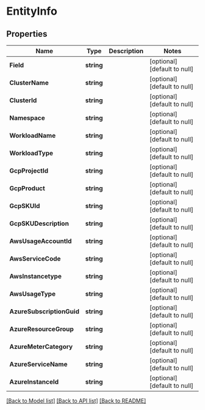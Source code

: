 # EntityInfo

## Properties
Name | Type | Description | Notes
------------ | ------------- | ------------- | -------------
**Field** | **string** |  | [optional] [default to null]
**ClusterName** | **string** |  | [optional] [default to null]
**ClusterId** | **string** |  | [optional] [default to null]
**Namespace** | **string** |  | [optional] [default to null]
**WorkloadName** | **string** |  | [optional] [default to null]
**WorkloadType** | **string** |  | [optional] [default to null]
**GcpProjectId** | **string** |  | [optional] [default to null]
**GcpProduct** | **string** |  | [optional] [default to null]
**GcpSKUId** | **string** |  | [optional] [default to null]
**GcpSKUDescription** | **string** |  | [optional] [default to null]
**AwsUsageAccountId** | **string** |  | [optional] [default to null]
**AwsServiceCode** | **string** |  | [optional] [default to null]
**AwsInstancetype** | **string** |  | [optional] [default to null]
**AwsUsageType** | **string** |  | [optional] [default to null]
**AzureSubscriptionGuid** | **string** |  | [optional] [default to null]
**AzureResourceGroup** | **string** |  | [optional] [default to null]
**AzureMeterCategory** | **string** |  | [optional] [default to null]
**AzureServiceName** | **string** |  | [optional] [default to null]
**AzureInstanceId** | **string** |  | [optional] [default to null]

[[Back to Model list]](../README.md#documentation-for-models) [[Back to API list]](../README.md#documentation-for-api-endpoints) [[Back to README]](../README.md)

